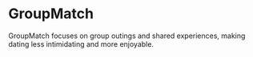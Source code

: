 # GroupMatch
GroupMatch focuses on group outings and shared experiences, making dating less intimidating and more enjoyable. 
